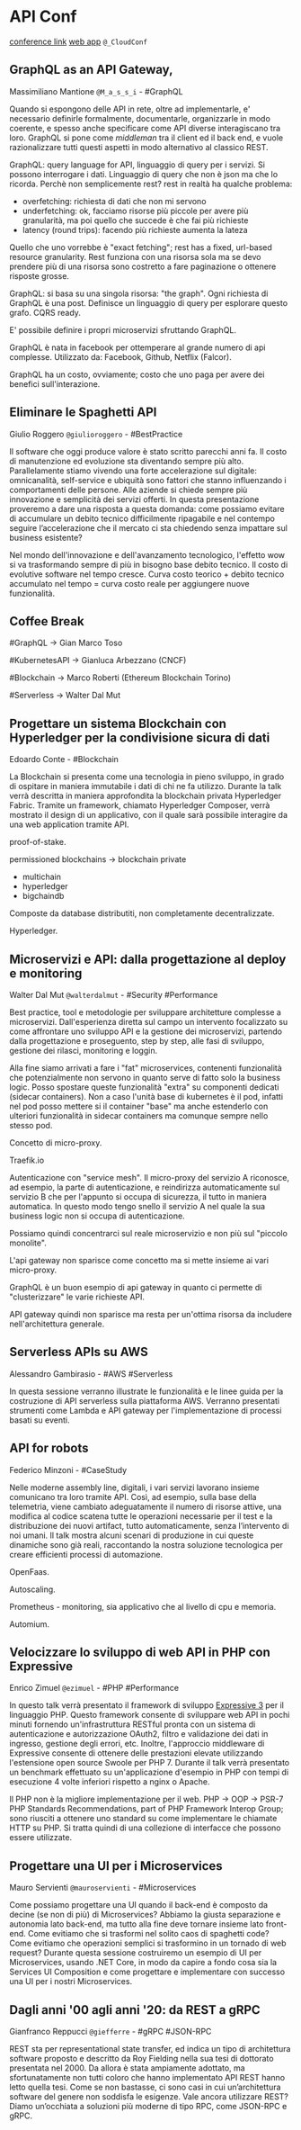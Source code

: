 # API Conf
[conference link](https://2018.apiconf.it/)
[web app](https://live.apiconf.it/)
`@_CloudConf`

## GraphQL as an API Gateway,
Massimiliano Mantione `@M_a_s_s_i` - #GraphQL

Quando si espongono delle API in rete, oltre ad implementarle, e' necessario definirle formalmente, documentarle, organizzarle in modo coerente, e spesso anche specificare come API diverse interagiscano tra loro.
GraphQL si pone come *middleman* tra il client ed il back end, e vuole razionalizzare tutti questi aspetti in modo alternativo al classico REST.

GraphQL: query language for API, linguaggio di query per i servizi.
Si possono interrogare i dati.
Linguaggio di query che non è json ma che lo ricorda.
Perchè non semplicemente rest? rest in realtà ha qualche problema:
  * overfetching: richiesta di dati che non mi servono
  * underfetching: ok, facciamo risorse più piccole per avere più granularità, ma poi quello che succede è che fai più richieste
  * latency (round trips): facendo più richieste aumenta la lateza

Quello che uno vorrebbe è "exact fetching"; rest has a fixed, url-based resource granularity.
Rest funziona con una risorsa sola ma se devo prendere più di una risorsa sono costretto a fare paginazione o ottenere risposte grosse.

GraphQL: si basa su una singola risorsa: "the graph".
Ogni richiesta di GraphQL è una post.
Definisce un linguaggio di query per esplorare questo grafo.
CQRS ready.

E' possibile definire i propri microservizi sfruttando GraphQL.

GraphQL è nata in facebook per ottemperare al grande numero di api complesse.
Utilizzato da: Facebook, Github, Netflix (Falcor).

GraphQL ha un costo, ovviamente; costo che uno paga per avere dei benefici sull'interazione.

## Eliminare le Spaghetti API
Giulio Roggero `@giulioroggero` - #BestPractice

Il software che oggi produce valore è stato scritto parecchi anni fa.
Il costo di manutenzione ed evoluzione sta diventando sempre più alto.
Parallelamente stiamo vivendo una forte accelerazione sul digitale: omnicanalità, self-service e ubiquità sono fattori che stanno influenzando i comportamenti delle persone.
Alle aziende si chiede sempre più innovazione e semplicità dei servizi offerti.
In questa presentazione proveremo a dare una risposta a questa domanda: come possiamo evitare di accumulare un debito tecnico difficilmente ripagabile e nel contempo seguire l’accelerazione che il mercato ci sta chiedendo senza impattare sul business esistente?

Nel mondo dell'innovazione e dell'avanzamento tecnologico, l'effetto wow si va trasformando sempre di più in bisogno base
debito tecnico.
Il costo di evolutive software nel tempo cresce.
Curva costo teorico + debito tecnico accumulato nel tempo = curva costo reale per aggiungere nuove funzionalità.

## Coffee Break
  #GraphQL -> Gian Marco Toso

  #KubernetesAPI -> Gianluca Arbezzano (CNCF)

  #Blockchain -> Marco Roberti (Ethereum Blockchain Torino)

  #Serverless -> Walter Dal Mut

## Progettare un sistema Blockchain con Hyperledger per la condivisione sicura di dati
Edoardo Conte - #Blockchain

La Blockchain si presenta come una tecnologia in pieno sviluppo, in grado di ospitare in maniera immutabile i dati di chi ne fa utilizzo. Durante la talk verrà descritta in maniera approfondita la blockchain privata Hyperledger Fabric.
Tramite un framework, chiamato Hyperledger Composer, verrà mostrato il design di un applicativo, con il quale sarà possibile interagire da una web application tramite API.

proof-of-stake.

permissioned blockchains -> blockchain private
* multichain
* hyperledger
* bigchaindb

Composte da database distributiti, non completamente decentralizzate.

Hyperledger.

## Microservizi e API: dalla progettazione al deploy e monitoring
Walter Dal Mut `@walterdalmut` - #Security #Performance

Best practice, tool e metodologie per sviluppare architetture complesse a microservizi.
Dall'esperienza diretta sul campo un intervento focalizzato su come affrontare uno sviluppo API e la gestione dei microservizi, partendo dalla progettazione e proseguento, step by step, alle fasi di sviluppo, gestione dei rilasci, monitoring e loggin.

Alla fine siamo arrivati a fare i "fat" microservices, contenenti funzionalità che potenzialmente non servono in quanto serve di fatto solo la business logic.
Posso spostare queste funzionalità "extra" su componenti dedicati (sidecar containers).
Non a caso l'unità base di kubernetes è il pod, infatti nel pod posso mettere si il container "base" ma anche estenderlo con ulteriori funzionalità in sidecar containers ma comunque sempre nello stesso pod.

Concetto di micro-proxy.

Traefik.io

Autenticazione con "service mesh".
Il micro-proxy del servizio A riconosce, ad esempio, la parte di autenticazione, e reindirizza automaticamente sul servizio B che per l'appunto si occupa di sicurezza, il tutto in maniera automatica.
In questo modo tengo snello il servizio A nel quale la sua business logic non si occupa di autenticazione.

Possiamo quindi concentrarci sul reale microservizio e non più sul "piccolo monolite".

L'api gateway non sparisce come concetto ma si mette insieme ai vari micro-proxy.

GraphQL è un buon esempio di api gateway in quanto ci permette di "clusterizzare" le varie richieste API.

API gateway quindi non sparisce ma resta per un'ottima risorsa da includere nell'architettura generale.

## Serverless APIs su AWS
Alessandro Gambirasio - #AWS #Serverless

In questa sessione verranno illustrate le funzionalità e le linee guida per la costruzione di API serverless sulla piattaforma AWS.
Verranno presentati strumenti come Lambda e API gateway per l'implementazione di processi basati su eventi.

## API for robots
Federico Minzoni - #CaseStudy

Nelle moderne assembly line, digitali, i vari servizi lavorano insieme comunicano tra loro tramite API.
Così, ad esempio, sulla base della telemetria, viene cambiato adeguatamente il numero di risorse attive, una modifica al codice scatena tutte le operazioni necessarie per il test e la distribuzione dei nuovi artifact, tutto automaticamente, senza l’intervento di noi umani.
Il talk mostra alcuni scenari di produzione in cui queste dinamiche sono già reali, raccontando la nostra soluzione tecnologica per creare efficienti processi di automazione.

OpenFaas.

Autoscaling.

Prometheus - monitoring, sia applicativo che al livello di cpu e memoria.

Automium.

## Velocizzare lo sviluppo di web API in PHP con Expressive
Enrico Zimuel `@ezimuel` - #PHP #Performance

In questo talk verrà presentato il framework di sviluppo [Expressive 3](http://getexpressive.org) per il linguaggio PHP.
Questo framework consente di sviluppare web API in pochi minuti fornendo un'infrastruttura RESTful pronta con un sistema di autenticazione e autorizzazione OAuth2, filtro e validazione dei dati in ingresso, gestione degli errori, etc.
Inoltre, l'approccio middleware di Expressive consente di ottenere delle prestazioni elevate utilizzando l'estensione open source Swoole per PHP 7.
Durante il talk verrà presentato un benchmark effettuato su un'applicazione d'esempio in PHP con tempi di esecuzione 4 volte inferiori rispetto a nginx o Apache.

Il PHP non è la migliore implementazione per il web.
PHP -> OOP -> PSR-7 PHP Standards Recommendations, part of PHP Framework Interop Group; sono riusciti a ottenere uno standard su come implementare le chiamate HTTP su PHP.
Si tratta quindi di una collezione di interfacce che possono essere utilizzate.

## Progettare una UI per i Microservices
Mauro Servienti `@mauroservienti` - #Microservices

Come possiamo progettare una UI quando il back-end è composto da decine (se non di più) di Microservices? Abbiamo la giusta separazione e autonomia lato back-end, ma tutto alla fine deve tornare insieme lato front-end. Come evitiamo che si trasformi nel solito caos di spaghetti code? Come evitiamo che operazioni semplici si trasformino in un tornado di web request? Durante questa sessione costruiremo un esempio di UI per Microservices, usando .NET Core, in modo da capire a fondo cosa sia la Services UI Composition e come progettare e implementare con successo una UI per i nostri Microservices.

## Dagli anni '00 agli anni '20: da REST a gRPC
Gianfranco Reppucci `@giefferre` - #gRPC #JSON-RPC

REST sta per representational state transfer, ed indica un tipo di architettura software proposto e descritto da Roy Fielding nella sua tesi di dottorato presentata nel 2000. Da allora è stata ampiamente adottato, ma sfortunatamente non tutti coloro che hanno implementato API REST hanno letto quella tesi. Come se non bastasse, ci sono casi in cui un’architettura software del genere non soddisfa le esigenze. Vale ancora utilizzare REST? Diamo un’occhiata a soluzioni più moderne di tipo RPC, come JSON-RPC e gRPC.
